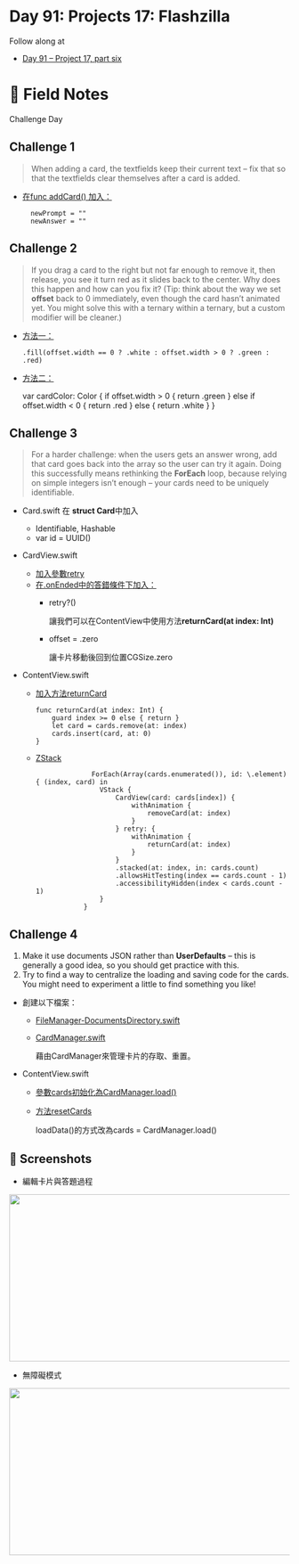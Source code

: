 # Day 91: Projects 17: Flashzilla

Follow along at 
- [Day 91 – Project 17, part six][1]

# 📒 Field Notes

Challenge Day
 
 
## Challenge 1

>When adding a card, the textfields keep their current text – fix that so that the textfields clear themselves after a card is added.

- [在func addCard() 加入：][2]

        newPrompt = ""
        newAnswer = ""


## Challenge 2

>If you drag a card to the right but not far enough to remove it, then release, you see it turn red as it slides back to the center. Why does this happen and how can you fix it? (Tip: think about the way we set **offset** back to 0 immediately, even though the card hasn’t animated yet. You might solve this with a ternary within a ternary, but a custom modifier will be cleaner.)

- [方法一：][3]

      .fill(offset.width == 0 ? .white : offset.width > 0 ? .green : .red)

- [方法二：][4]

    var cardColor: Color {
        if offset.width > 0 {
            return .green
        } else if offset.width < 0 {
            return .red
        } else {
            return .white
        }
    }

## Challenge 3
>For a harder challenge: when the users gets an answer wrong, add that card goes back into the array so the user can try it again. Doing this successfully means rethinking the **ForEach** loop, because relying on simple integers isn’t enough – your cards need to be uniquely identifiable.

- Card.swift
  在 **struct Card**中加入
   - Identifiable, Hashable
   - var id = UUID()

- CardView.swift
  - [加入參數retry][5]
  - [在.onEnded中的答錯條件下加入：][6]
    - retry?()
    
      讓我們可以在ContentView中使用方法**returnCard(at index: Int)**
    - offset = .zero
    
      讓卡片移動後回到位置CGSize.zero

- ContentView.swift
  - [加入方法returnCard][7]
        
        func returnCard(at index: Int) {
            guard index >= 0 else { return }
            let card = cards.remove(at: index)
            cards.insert(card, at: 0)
        }

  - [ZStack][8]
  
                      ForEach(Array(cards.enumerated()), id: \.element) { (index, card) in
                        VStack {
                            CardView(card: cards[index]) {
                                withAnimation {
                                    removeCard(at: index)
                                }
                            } retry: {
                                withAnimation {
                                    returnCard(at: index)
                                }
                            }
                            .stacked(at: index, in: cards.count)
                            .allowsHitTesting(index == cards.count - 1)
                            .accessibilityHidden(index < cards.count - 1)
                        }
                    }


## Challenge 4

1. Make it use documents JSON rather than **UserDefaults** – this is generally a good idea, so you should get practice with this.
2. Try to find a way to centralize the loading and saving code for the cards. You might need to experiment a little to find something you like!


- 創建以下檔案：
  - [FileManager-DocumentsDirectory.swift][9]
  - [CardManager.swift][10]
    
    藉由CardManager來管理卡片的存取、重置。
 
- ContentView.swift  
  - [參數cards初始化為CardManager.load()][11]
  - [方法resetCards][12]
  
    loadData()的方式改為cards = CardManager.load()

## 📸 Screenshots

- 編輯卡片與答題過程
  
<img width="600" height="300" src="https://github.com/VisionAce/Screenshoots/blob/main/Simulator%20Screen%20Recording%20-%20iPhone%2015%20Pro%20-%202023-12-12%20at%2014.44.26.gif"/>

- 無障礙模式

<img width="600" height="300" src="https://github.com/VisionAce/Screenshoots/blob/main/Simulator%20Screen%20Recording%20-%20iPhone%2015%20Pro%20-%202023-12-12%20at%2014.56.21.gif"/>
  


[1]: https://www.hackingwithswift.com/100/swiftui/91
[2]: https://github.com/VisionAce/100DaysOfSwiftUI/blob/038a1ee7f3ffd63721eec6b23ed3e1acb69defce/Day91/View/EditCards.swift#L92C1-L93C23
[3]: https://github.com/VisionAce/100DaysOfSwiftUI/blob/038a1ee7f3ffd63721eec6b23ed3e1acb69defce/Day91/View/CardView.swift#L34
[4]: https://github.com/VisionAce/100DaysOfSwiftUI/blob/038a1ee7f3ffd63721eec6b23ed3e1acb69defce/Day91/View/CardView.swift#L35
[5]: https://github.com/VisionAce/100DaysOfSwiftUI/blob/038a1ee7f3ffd63721eec6b23ed3e1acb69defce/Day91/View/CardView.swift#L13
[6]: https://github.com/VisionAce/100DaysOfSwiftUI/blob/038a1ee7f3ffd63721eec6b23ed3e1acb69defce/Day91/View/CardView.swift#L78C1-L79C43
[7]: https://github.com/VisionAce/100DaysOfSwiftUI/blob/038a1ee7f3ffd63721eec6b23ed3e1acb69defce/Day91/View/ContentView.swift#L175C1-L179C6
[8]: https://github.com/VisionAce/100DaysOfSwiftUI/blob/038a1ee7f3ffd63721eec6b23ed3e1acb69defce/Day91/View/ContentView.swift#L51C1-L68C18
[9]: https://github.com/VisionAce/100DaysOfSwiftUI/blob/main/Day91/FileManager/FileManager-DocumentsDirectory.swift
[10]: https://github.com/VisionAce/100DaysOfSwiftUI/blob/main/Day91/FileManager/CardManager.swift
[11]: https://github.com/VisionAce/100DaysOfSwiftUI/blob/038a1ee7f3ffd63721eec6b23ed3e1acb69defce/Day91/View/ContentView.swift#L20
[12]: https://github.com/VisionAce/100DaysOfSwiftUI/blob/038a1ee7f3ffd63721eec6b23ed3e1acb69defce/Day91/View/ContentView.swift#L186
